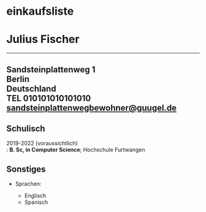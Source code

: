 # einkaufsliste


Julius Fischer
============

-------------------
Sandsteinplattenweg 1  
Berlin  
Deutschland  
TEL 010101010101010  
sandsteinplattenwegbewohner@guugel.de
-------------------

Schulisch
---------

2019-2022 (voraussichtlich)  
:   **B. Sc, in Computer Science**; Hochschule Furtwangen


Sonstiges
---------

* Sprachen:  

     * Englisch  
     * Spanisch  

